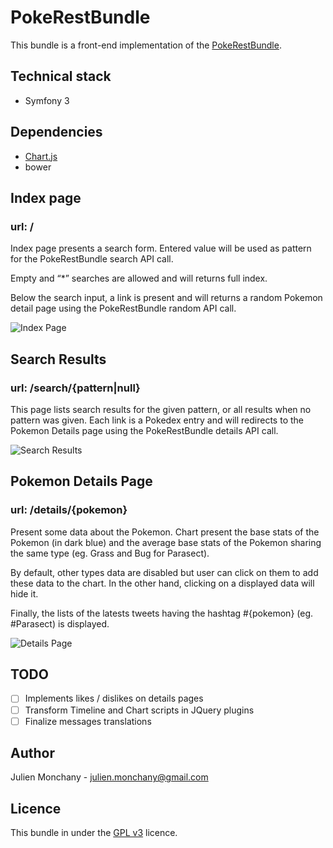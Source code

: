 # PokeRestBundle

This bundle is a front-end implementation of the [PokeRestBundle](/src/PokeRestBundle/README.md).

## Technical stack
* Symfony 3

## Dependencies
* [Chart.js](http://www.chartjs.org/)
* bower

## Index page
### url: /

Index page presents a search form. Entered value will be used as pattern for the PokeRestBundle search API call. 

Empty and  “*” searches are allowed and will returns full index.

Below the search input, a link is present and will returns a random Pokemon detail page using the PokeRestBundle 
random API call.

![Index Page](http://i.imgur.com/OqdNjb1.png)

## Search Results
### url: /search/{pattern|null}

This page lists search results for the given pattern, or all results when no pattern was given. 
Each link is a Pokedex entry and will redirects to the Pokemon Details page using the PokeRestBundle details API call.

![Search Results](http://i.imgur.com/g6tkPf3.png)

## Pokemon Details Page
### url: /details/{pokemon}

Present some data about the Pokemon. Chart present the base stats of the Pokemon (in dark blue) and the average base 
stats of the Pokemon sharing the same type (eg. Grass and Bug for Parasect). 

By default, other types data are disabled but user can click on them to add these data to the chart. In the other hand, 
clicking on a displayed data will hide it. 

Finally, the lists of the latests tweets having the hashtag #{pokemon} (eg. #Parasect) is displayed. 

![Details Page](http://i.imgur.com/kf0c9Dm.png)

## TODO

- [ ] Implements likes / dislikes on details pages
- [ ] Transform Timeline and Chart scripts in JQuery plugins
- [ ] Finalize messages translations

## Author
Julien Monchany - julien.monchany@gmail.com

## Licence

This bundle in under the [GPL v3](Resources/meta/LICENCE) licence.
